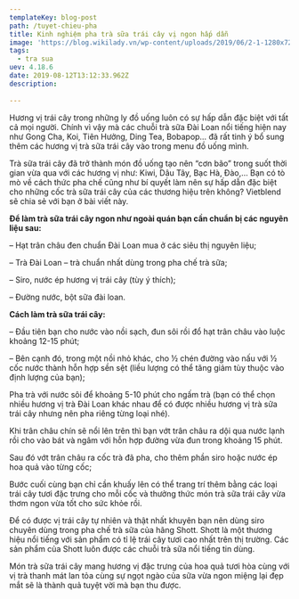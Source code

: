 ```yaml
---
templateKey: blog-post
path: /tuyet-chieu-pha
title: Kinh nghiệm pha trà sữa trái cây vị ngon hấp dẫn
image: 'https://blog.wikilady.vn/wp-content/uploads/2019/06/2-1-1280x720.jpg' 
tags:
  - tra sua
uev: 4.18.6
date: 2019-08-12T13:12:33.962Z
description:
 
---
```



Hương vị trái cây trong những ly đồ uống luôn có sự hấp dẫn đặc biệt với tất cả mọi người. Chính vì vậy mà các chuỗi trà sữa Đài Loan nổi tiếng hiện nay như Gong Cha, Koi, Tiên Hưởng, Ding Tea, Bobapop… đã rất tinh ý bổ sung thêm các hương vị trà sữa trái cây vào trong menu đồ uống mình.



Trà sữa trái cây đã trở thành món đồ uống tạo nên “cơn bão” trong suốt thời gian vừa qua với các hương vị như: Kiwi, Dâu Tây, Bạc Hà, Đào,… Bạn có tò mò về cách thức pha chế cũng như bí quyết làm nên sự hấp dẫn đặc biệt cho những cốc trà sữa trái cây của các thương hiệu trên không? Vietblend sẽ chia sẻ với bạn ở bài viết này.

**Để làm trà sữa trái cây ngon như ngoài quán bạn cần chuẩn bị các nguyên liệu sau:**

– Hạt trân châu đen chuẩn Đài Loan mua ở các siêu thị nguyên liệu;

– Trà Đài Loan – trà chuẩn nhất dùng trong pha chế trà sữa;

– Siro, nước ép hương vị trái cây (tùy ý thích);

– Đường nước, bột sữa đài loan.

**Cách làm trà sữa trái cây:**

– Đầu tiên bạn cho nước vào nồi sạch, đun sôi rồi đổ hạt trân châu vào luộc khoảng 12-15 phút;

– Bên cạnh đó, trong một nồi nhỏ khác, cho ½ chén đường vào nấu với ½ cốc nước thành hỗn hợp sền sệt (liều lượng có thể tăng giảm tùy thuộc vào định lượng của bạn);

Pha trà với nước sôi để khoảng 5-10 phút cho ngấm trà (bạn có thể chọn nhiều hương vị trà Đài Loan khác nhau để có được nhiều hương vị trà sữa trái cây nhưng nên pha riêng từng loại nhé).

Khi trân châu chín sẽ nổi lên trên thì bạn vớt trân châu ra dội qua nước lạnh rồi cho vào bát và ngâm với hỗn hợp đường vừa đun trong khoảng 15 phút.

Sau đó vớt trân châu ra cốc trà đã pha, cho thêm phần siro hoặc nước ép hoa quả vào từng cốc;

Bước cuối cùng bạn chỉ cần khuấy lên có thể trang trí thêm bằng các loại trái cây tươi đặc trưng cho mỗi cốc và thưởng thức món trà sữa trái cây vừa thơm ngon vừa tốt cho sức khỏe rồi.

Để có được vị trái cây tự nhiên và thật nhất khuyên bạn nên dùng siro chuyên dùng trong pha chế trà sữa của hãng Shott. Shott là một thương hiệu nổi tiếng với sản phẩm có tỉ lệ trái cây tươi cao nhất trên thị trường. Các sản phẩm của Shott luôn được các chuỗi trà sữa nổi tiếng tin dùng.

Món trà sữa trái cây mang hương vị đặc trưng của hoa quả tươi hòa cùng với vị trà thanh mát lan tỏa cùng sự ngọt ngào của sữa vừa ngon miệng lại đẹp mắt sẽ là thành quả tuyệt vời mà bạn thu được.